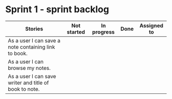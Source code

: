 # Sprint 1 - sprint backlog

| Stories						| Not started	| In progress	| Done	| Assigned to	|
| -------------						| ------------- | ------------- | ----- | ------------- |
| As a user I can save a note containing link to book. 	| 		| 		| 	| 		|
| As a user I can browse my notes.			|		|		|	|		|
| As a user I can save writer and title of book to note.|		|		|	|		|
